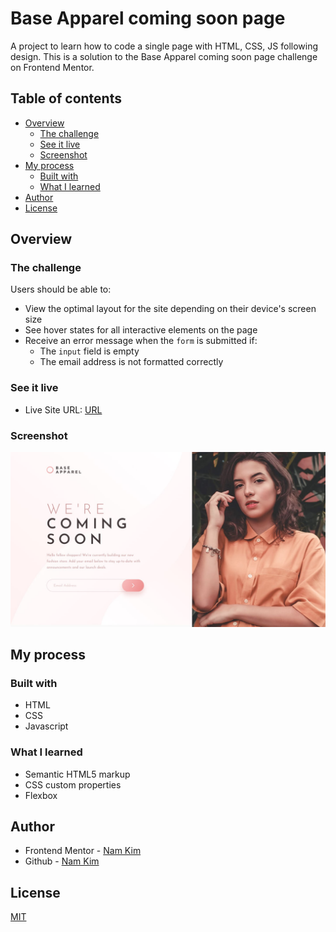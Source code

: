# Base Apparel coming soon page

A project to learn how to code a single page with HTML, CSS, JS following design.
This is a solution to the Base Apparel coming soon page challenge on Frontend Mentor.

## Table of contents

- [Overview](#overview)
  - [The challenge](#the-challenge)
  - [See it live](#see-it-live)
  - [Screenshot](#screenshot)
- [My process](#my-process)
  - [Built with](#built-with)
  - [What I learned](#what-i-learned)
- [Author](#author)
- [License](#license)



## Overview

### The challenge

Users should be able to:

- View the optimal layout for the site depending on their device's screen size
- See hover states for all interactive elements on the page
- Receive an error message when the `form` is submitted if:
  - The `input` field is empty
  - The email address is not formatted correctly

### See it live

- Live Site URL: [URL](https://kimnamlhn.github.io/Base-Apparel-coming-soon-page/)

### Screenshot

![Design web](https://github.com/kimnamlhn/Base-Apparel-coming-soon-page/blob/main/design/desktop-design.jpg?raw=true)



## My process

### Built with

- HTML
- CSS 
- Javascript

### What I learned

- Semantic HTML5 markup
- CSS custom properties
- Flexbox


## Author

- Frontend Mentor - [Nam Kim](https://www.frontendmentor.io/profile/kimnamlhn)
- Github - [Nam Kim](https://github.com/kimnamlhn)

## License
[MIT](https://choosealicense.com/licenses/mit/)



